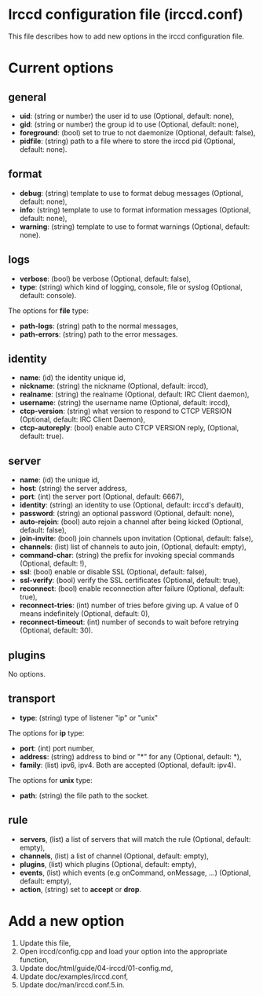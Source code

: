 Irccd configuration file (irccd.conf)
=====================================

This file describes how to add new options in the irccd configuration file.

# Current options

## general

  - **uid**: (string or number) the user id to use (Optional, default: none),
  - **gid**: (string or number) the group id to use (Optional, default: none),
  - **foreground**: (bool) set to true to not daemonize (Optional, default: false),
  - **pidfile**: (string) path to a file where to store the irccd pid (Optional, default: none).

## format

  - **debug**: (string) template to use to format debug messages (Optional, default: none),
  - **info**: (string) template to use to format information messages (Optional, default: none),
  - **warning**: (string) template to use to format warnings (Optional, default: none).

## logs

  - **verbose**: (bool) be verbose (Optional, default: false),
  - **type**: (string) which kind of logging, console, file or syslog (Optional, default: console).

The options for **file** type:

  - **path-logs**: (string) path to the normal messages,
  - **path-errors**: (string) path to the error messages.

## identity

  - **name**: (id) the identity unique id,
  - **nickname**: (string) the nickname (Optional, default: irccd),
  - **realname**: (string) the realname (Optional, default: IRC Client daemon),
  - **username**: (string) the username name (Optional, default: irccd),
  - **ctcp-version**: (string) what version to respond to CTCP VERSION (Optional, default: IRC Client Daemon),
  - **ctcp-autoreply**: (bool) enable auto CTCP VERSION reply, (Optional, default: true).

## server

  - **name**: (id) the unique id,
  - **host**: (string) the server address,
  - **port**: (int) the server port (Optional, default: 6667),
  - **identity**: (string) an identity to use (Optional, default: irccd's default),
  - **password**: (string) an optional password (Optional, default: none),
  - **auto-rejoin**: (bool) auto rejoin a channel after being kicked (Optional, default: false),
  - **join-invite**: (bool) join channels upon invitation (Optional, default: false),
  - **channels**: (list) list of channels to auto join, (Optional, default: empty),
  - **command-char**: (string) the prefix for invoking special commands (Optional, default: !),
  - **ssl**: (bool) enable or disable SSL (Optional, default: false),
  - **ssl-verify**: (bool) verify the SSL certificates (Optional, default: true),
  - **reconnect**: (bool) enable reconnection after failure (Optional, default: true),
  - **reconnect-tries**: (int) number of tries before giving up. A value of 0 means indefinitely (Optional, default: 0),
  - **reconnect-timeout**: (int) number of seconds to wait before retrying (Optional, default: 30).

## plugins

No options.

## transport

  - **type**: (string) type of listener "ip" or "unix"

The options for **ip** type:

  - **port**: (int) port number,
  - **address**: (string) address to bind or "*" for any (Optional, default: *),
  - **family**: (list) ipv6, ipv4. Both are accepted (Optional, default: ipv4).

The options for **unix** type:

  - **path**: (string) the file path to the socket.

## rule

  - **servers**, (list) a list of servers that will match the rule (Optional, default: empty),
  - **channels**, (list) a list of channel (Optional, default: empty),
  - **plugins**, (list) which plugins (Optional, default: empty),
  - **events**, (list) which events (e.g onCommand, onMessage, ...) (Optional, default: empty),
  - **action**, (string) set to **accept** or **drop**.

# Add a new option

  1. Update this file,
  2. Open irccd/config.cpp and load your option into the appropriate function,
  3. Update doc/html/guide/04-irccd/01-config.md,
  4. Update doc/examples/irccd.conf,
  5. Update doc/man/irccd.conf.5.in.
